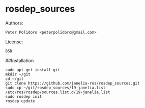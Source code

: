 rosdep_sources
==============

Authors:

    Peter Polidoro <peterpolidoro@gmail.com>

License:

    BSD

##Installation

```shell
sudo apt-get install git
mkdir ~/git
cd ~/git
git clone https://github.com/janelia-ros/rosdep_sources.git
sudo cp ~/git/rosdep_sources/19-janelia.list /etc/ros/rosdep/sources.list.d/19-janelia.list
sudo rosdep init
rosdep update
```
